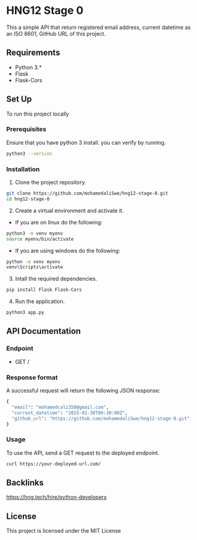 # HNG12 Stage 0

This a simple API that return registered email address, current datetime as an ISO 8601, GitHub URL of this project.

## Requirements

- Python 3.*
- Flask
- Flask-Cors

## Set Up

To run this project locally

### Prerequisites

Ensure that you have python 3 install. you can verify by running.

```bash
python3 --version
```

### Installation

1. Clone the project repository.

```bash
git clone https://github.com/mohamedaliSwe/hng12-stage-0.git
cd hng12-stage-0
```

2. Create a virtual environment and activate it.

- If you are on linux do the following:

```bash
python3 -m venv myenv
source myenv/bin/activate
```

- If you are using windows do the following:

```bash
python -m venv myenv
venv\Scripts\activate
```

3. Intall the required dependencies.

```bash
pip install Flask Flask-Cors
```

4. Run the application.

```bash
python3 app.py
```

## API Documentation

### Endpoint

- GET /

### Response format

A successful request will return the following JSON response:

```bash
{
  "email": "mohamedcali350@gmail.com",
  "current_datetime": "2025-01-30T09:30:00Z",
  "github_url": "https://github.com/mohamedaliSwe/hng12-stage-0.git"
}
```

### Usage

To use the API, send a GET request to the deployed endpoint.

```bash
curl https://your-deployed-url.com/
```

## Backlinks

https://hng.tech/hire/python-developers

## License

This project is licensed under the MIT License